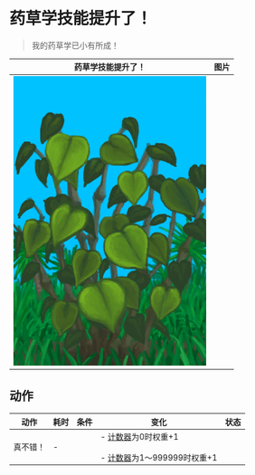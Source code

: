# 药草学技能提升了！  
> 我的药草学已小有所成！  
  
  药草学技能提升了！  |   图片   
 ----  |  ----:   
   |  ![](Sprite/KavaPlant.png)   
  
## 动作  
动作  |  耗时  |  条件  |  变化  |  状态  
----  |  ----  |  ----  |  ----  |  ----  
真不错！<br>  |  -  |    |  - [计数器](TickCounter.md)为0时权重+1<br><br>- [计数器](TickCounter.md)为1～999999时权重+1<br>  |    
